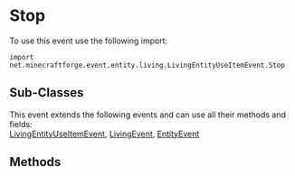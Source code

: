 # Stop

To use this event use the following import:
```groovy:no-line-numbers
import net.minecraftforge.event.entity.living.LivingEntityUseItemEvent.Stop
```

## Sub-Classes
This event extends the following events and can use all their methods and fields: <br>
[LivingEntityUseItemEvent](living_entity_use_item_event.md), [LivingEvent](../living_event/living_event.md), [EntityEvent](../entity_event/entity_event.md)

## Methods
